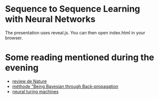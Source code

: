 # Sequence to Sequence Learning with Neural Networks

The presentation uses reveal.js. You can then open index.html in your browser.

# Some reading mentioned during the evening

* [review de Nature](http://www.docdroid.net/11p1b/hinton.pdf.html)
* [méthode "Being Bayesian through Back-propagation](http://arxiv.org/abs/1505.05424)
* [neural turing machines](http://arxiv.org/pdf/1410.5401.pdf)

